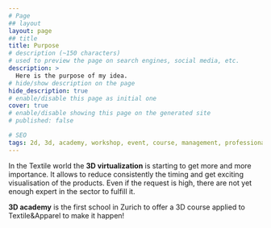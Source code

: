 ```yaml
---
# Page
## layout
layout: page
## title
title: Purpose
# description (~150 characters)
# used to preview the page on search engines, social media, etc.
description: >
  Here is the purpose of my idea.
# hide/show description on the page
hide_description: true
# enable/disable this page as initial one
cover: true
# enable/disable showing this page on the generated site
# published: false

# SEO
tags: 2d, 3d, academy, workshop, event, course, management, professional, homepage, index
---
```


In the Textile world the **3D virtualization** is starting to get more and more importance.
It allows to reduce consistently the timing and get exciting visualisation of the products.
Even if the request is high, there are not yet enough expert in the sector to fulfill it.

**3D academy** is the first school in Zurich to offer a 3D course applied to Textile&Apparel to make it happen!
